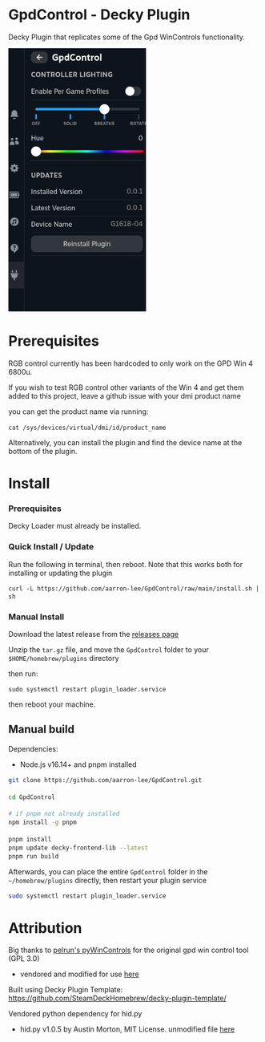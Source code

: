 # GpdControl - Decky Plugin

Decky Plugin that replicates some of the Gpd WinControls functionality.

![plugin image](./images/image.png)

# Prerequisites

RGB control currently has been hardcoded to only work on the GPD Win 4 6800u.

If you wish to test RGB control other variants of the Win 4 and get them added to this project, leave a github issue with your dmi product name

you can get the product name via running:

`cat /sys/devices/virtual/dmi/id/product_name`

Alternatively, you can install the plugin and find the device name at the bottom of the plugin.

# Install

### Prerequisites

Decky Loader must already be installed.

### Quick Install / Update

Run the following in terminal, then reboot. Note that this works both for installing or updating the plugin

```
curl -L https://github.com/aarron-lee/GpdControl/raw/main/install.sh | sh

```

### Manual Install

Download the latest release from the [releases page](https://github.com/aarron-lee/GpdControl/releases)

Unzip the `tar.gz` file, and move the `GpdControl` folder to your `$HOME/homebrew/plugins` directory

then run:

```
sudo systemctl restart plugin_loader.service
```

then reboot your machine.

## Manual build

Dependencies:

- Node.js v16.14+ and pnpm installed

```bash
git clone https://github.com/aarron-lee/GpdControl.git

cd GpdControl

# if pnpm not already installed
npm install -g pnpm

pnpm install
pnpm update decky-frontend-lib --latest
pnpm run build
```

Afterwards, you can place the entire `GpdControl` folder in the `~/homebrew/plugins` directly, then restart your plugin service

```bash
sudo systemctl restart plugin_loader.service
```

# Attribution

Big thanks to [pelrun's pyWinControls](https://github.com/pelrun/pyWinControls/) for the original gpd win control tool (GPL 3.0)

- vendored and modified for use [here](./py_modules/wincontrols/)

Built using Decky Plugin Template: https://github.com/SteamDeckHomebrew/decky-plugin-template/

Vendored python dependency for hid.py

- hid.py v1.0.5 by Austin Morton, MIT License. unmodified file [here](./py_modules/wincontrols/gpd_hid.py)

